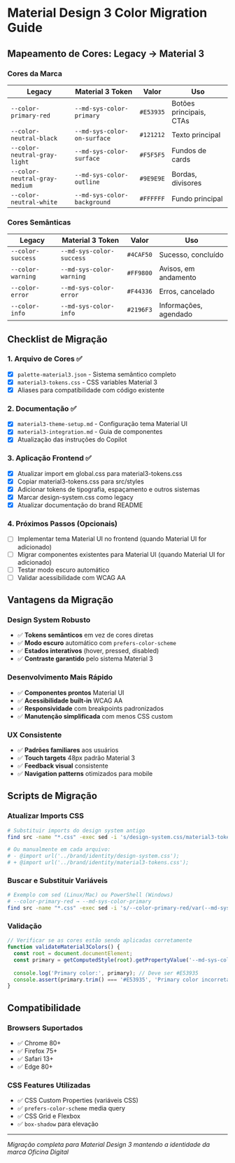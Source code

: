 # Material Design 3 Color Migration Guide

## Mapeamento de Cores: Legacy → Material 3

### Cores da Marca
| Legacy | Material 3 Token | Valor | Uso |
|--------|------------------|-------|-----|
| `--color-primary-red` | `--md-sys-color-primary` | `#E53935` | Botões principais, CTAs |
| `--color-neutral-black` | `--md-sys-color-on-surface` | `#121212` | Texto principal |
| `--color-neutral-gray-light` | `--md-sys-color-surface` | `#F5F5F5` | Fundos de cards |
| `--color-neutral-gray-medium` | `--md-sys-color-outline` | `#9E9E9E` | Bordas, divisores |
| `--color-neutral-white` | `--md-sys-color-background` | `#FFFFFF` | Fundo principal |

### Cores Semânticas
| Legacy | Material 3 Token | Valor | Uso |
|--------|------------------|-------|-----|
| `--color-success` | `--md-sys-color-success` | `#4CAF50` | Sucesso, concluído |
| `--color-warning` | `--md-sys-color-warning` | `#FF9800` | Avisos, em andamento |
| `--color-error` | `--md-sys-color-error` | `#F44336` | Erros, cancelado |
| `--color-info` | `--md-sys-color-info` | `#2196F3` | Informações, agendado |

## Checklist de Migração

### 1. Arquivo de Cores ✅
- [x] `palette-material3.json` - Sistema semântico completo
- [x] `material3-tokens.css` - CSS variables Material 3
- [x] Aliases para compatibilidade com código existente

### 2. Documentação ✅
- [x] `material3-theme-setup.md` - Configuração tema Material UI
- [x] `material3-integration.md` - Guia de componentes
- [x] Atualização das instruções do Copilot

### 3. Aplicação Frontend ✅
- [x] Atualizar import em global.css para material3-tokens.css
- [x] Copiar material3-tokens.css para src/styles
- [x] Adicionar tokens de tipografia, espaçamento e outros sistemas
- [x] Marcar design-system.css como legacy
- [x] Atualizar documentação do brand README

### 4. Próximos Passos (Opcionais)
- [ ] Implementar tema Material UI no frontend (quando Material UI for adicionado)
- [ ] Migrar componentes existentes para Material UI (quando Material UI for adicionado)
- [ ] Testar modo escuro automático
- [ ] Validar acessibilidade com WCAG AA

## Vantagens da Migração

### Design System Robusto
- ✅ **Tokens semânticos** em vez de cores diretas
- ✅ **Modo escuro** automático com `prefers-color-scheme`
- ✅ **Estados interativos** (hover, pressed, disabled)
- ✅ **Contraste garantido** pelo sistema Material 3

### Desenvolvimento Mais Rápido
- ✅ **Componentes prontos** Material UI
- ✅ **Acessibilidade built-in** WCAG AA
- ✅ **Responsividade** com breakpoints padronizados
- ✅ **Manutenção simplificada** com menos CSS custom

### UX Consistente
- ✅ **Padrões familiares** aos usuários
- ✅ **Touch targets** 48px padrão Material 3
- ✅ **Feedback visual** consistente
- ✅ **Navigation patterns** otimizados para mobile

## Scripts de Migração

### Atualizar Imports CSS
```bash
# Substituir imports do design system antigo
find src -name "*.css" -exec sed -i 's/design-system.css/material3-tokens.css/g' {} \;

# Ou manualmente em cada arquivo:
# - @import url('../brand/identity/design-system.css');
# + @import url('../brand/identity/material3-tokens.css');
```

### Buscar e Substituir Variáveis
```bash
# Exemplo com sed (Linux/Mac) ou PowerShell (Windows)
# --color-primary-red → --md-sys-color-primary
find src -name "*.css" -exec sed -i 's/--color-primary-red/var(--md-sys-color-primary)/g' {} \;
```

### Validação
```typescript
// Verificar se as cores estão sendo aplicadas corretamente
function validateMaterial3Colors() {
  const root = document.documentElement;
  const primary = getComputedStyle(root).getPropertyValue('--md-sys-color-primary');
  
  console.log('Primary color:', primary); // Deve ser #E53935
  console.assert(primary.trim() === '#E53935', 'Primary color incorreta');
}
```

## Compatibilidade

### Browsers Suportados
- ✅ Chrome 80+
- ✅ Firefox 75+
- ✅ Safari 13+
- ✅ Edge 80+

### CSS Features Utilizadas
- ✅ CSS Custom Properties (variáveis CSS)
- ✅ `prefers-color-scheme` media query
- ✅ CSS Grid e Flexbox
- ✅ `box-shadow` para elevação

---

*Migração completa para Material Design 3 mantendo a identidade da marca Oficina Digital*